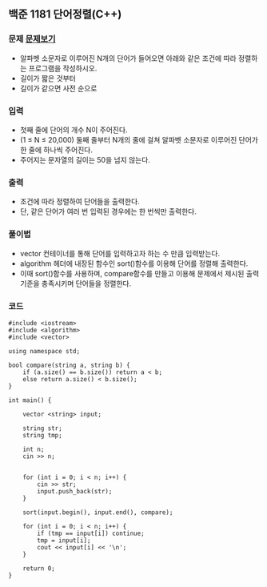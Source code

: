 ## 백준 1181 단어정렬(C++)

### 문제 [문제보기](https://www.acmicpc.net/problem/1181)
 - 알파벳 소문자로 이루어진 N개의 단어가 들어오면 아래와 같은 조건에 따라 정렬하는 프로그램을 작성하시오.
 - 길이가 짧은 것부터
 - 길이가 같으면 사전 순으로

### 입력
 - 첫째 줄에 단어의 개수 N이 주어진다. 
 - (1 ≤ N ≤ 20,000) 둘째 줄부터 N개의 줄에 걸쳐 알파벳 소문자로 이루어진 단어가 한 줄에 하나씩 주어진다. 
 - 주어지는 문자열의 길이는 50을 넘지 않는다.

### 출력
 - 조건에 따라 정렬하여 단어들을 출력한다. 
 - 단, 같은 단어가 여러 번 입력된 경우에는 한 번씩만 출력한다.

### 풀이법
 - vector 컨테이너를 통해 단어를 입력하고자 하는 수 만큼 입력받는다.
 - algorithm 헤더에 내장된 함수인 sort()함수를 이용해 단어를 정렬해 출력한다.
 - 이때 sort()함수를 사용하며, compare함수를 만들고 이용해 문제에서 제시된 출력기준을 충족시키며 단어들을 정렬한다.


### 코드
```
#include <iostream>
#include <algorithm>
#include <vector>

using namespace std;

bool compare(string a, string b) {
    if (a.size() == b.size()) return a < b;
    else return a.size() < b.size();
}

int main() {

    vector <string> input;
    
    string str;
    string tmp;
    
    int n;
    cin >> n;
  

    for (int i = 0; i < n; i++) {
        cin >> str;
        input.push_back(str);
    }

    sort(input.begin(), input.end(), compare);

    for (int i = 0; i < n; i++) {
        if (tmp == input[i]) continue;
        tmp = input[i];
        cout << input[i] << '\n';
    }
    
    return 0;
}
```
